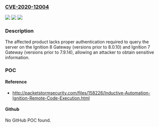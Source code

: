 ### [CVE-2020-12004](https://cve.mitre.org/cgi-bin/cvename.cgi?name=CVE-2020-12004)
![](https://img.shields.io/static/v1?label=Product&message=Ignition%208%20Gateway&color=blue)
![](https://img.shields.io/static/v1?label=Version&message=n%2Fa&color=blue)
![](https://img.shields.io/static/v1?label=Vulnerability&message=MISSING%20AUTHENTICATION%20FOR%20CRITICAL%20FUNCTION%20CWE-306&color=brighgreen)

### Description

The affected product lacks proper authentication required to query the server on the Ignition 8 Gateway (versions prior to 8.0.10) and Ignition 7 Gateway (versions prior to 7.9.14), allowing an attacker to obtain sensitive information.

### POC

#### Reference
- http://packetstormsecurity.com/files/158226/Inductive-Automation-Ignition-Remote-Code-Execution.html

#### Github
No GitHub POC found.

